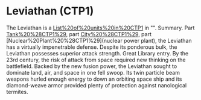 # Leviathan (CTP1)

The Leviathan is a [List%20of%20units%20in%20CTP1](unit) in "".
Summary.
Part [Tank%20%28CTP1%29](tank), part [City%20%28CTP1%29](city), part [Nuclear%20Plant%20%28CTP1%29](nuclear power plant), the Leviathan has a virtually impenetrable defense. Despite its ponderous bulk, the Leviathan possesses superior attack strength.
Great Library entry.
By the 23rd century, the risk of attack from space required new thinking on the battlefield. Backed by the new fusion power, the Leviathan sought to dominate land, air, and space in one fell swoop. Its twin particle beam weapons hurled enough energy to down an orbiting space ship and its diamond-weave armor provided plenty of protection against nanological termites.